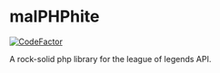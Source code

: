 # malPHPhite

[![CodeFactor](https://www.codefactor.io/repository/github/darkintaqt/malphphite/badge)](https://www.codefactor.io/repository/github/darkintaqt/malphphite)

A rock-solid php library for the league of legends API. 
